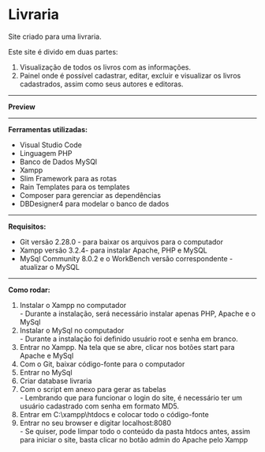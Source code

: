 # Livraria
  
Site criado para uma livraria.

<p>
  Este site é divido em duas partes:
  
  <ol>
    <li>
      Visualização de todos os livros com as informações. 
    </li>
    <li>
      Painel onde é possível cadastrar, editar, excluir e visualizar os livros cadastrados, assim como seus autores e editoras.
    </li>
  </ol>
  
</p>

<hr/>

<p>

<b>Preview</b></br>
<img src = "" />

</p>



<hr/>
<p>
<b>Ferramentas utilizadas:</b>
<br/>
<ul>
  <li>Visual Studio Code</li>
  <li>Linguagem PHP </li>
  <li>Banco de Dados MySQl</li>
  <li>Xampp</li>	
  <li>Slim Framework para as rotas</li>
  <li>Rain Templates para os templates</li>
  <li>Composer para gerenciar as dependências</li>
  <li>DBDesigner4 para modelar o banco de dados</li>
</ul>

</p>

<hr/>

<p>
<b>Requisitos:</b>
<br/>  
<ul>
  <li>Git versão 2.28.0 - para baixar os arquivos para o computador</li>
  <li>Xampp versão 3.2.4- para instalar Apache, PHP e MySQL</li>
  <li>MySql Community 8.0.2 e o WorkBench versão correspondente - atualizar o MySQL</li>
  
</ul>
</p>

<hr/>

<p>
<b>Como rodar:</b><br/>
<ol>
  <li>Instalar o Xampp no computador</li>
      - Durante a instalação, será necessário instalar apenas PHP, Apache e o MySql
  <li>Instalar o MySql no computador</li>
      - Durante a instalação foi definido usuário root e senha em branco.
  <li>Entrar no Xampp. Na tela que se abre, clicar nos botões start para Apache e MySql</li>
  <li>Com o Git, baixar código-fonte para o computador</li>
  <li>Entrar no MySql</li>
  <li>Criar database livraria</li>
  <li>Com o script em anexo para gerar as tabelas</li>
      - Lembrando que para funcionar o login do site, é necessário ter um usuário cadastrado com senha em formato MD5.
  <li>Entrar em C:\xampp\htdocs e colocar todo o código-fonte</li>
  <li>Entrar no seu browser e digitar localhost:8080</li> 
      - Se quiser, pode limpar todo o conteúdo da pasta htdocs antes, assim para iniciar o site, basta clicar no botão admin do Apache pelo Xampp
</ol>

</p>

